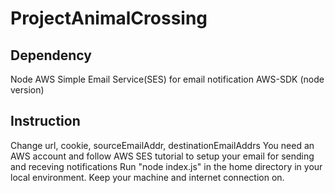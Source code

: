 # ProjectAnimalCrossing

## Dependency
Node 
AWS Simple Email Service(SES) for email notification
AWS-SDK (node version)

## Instruction
Change url, cookie, sourceEmailAddr, destinationEmailAddrs
You need an AWS account and follow AWS SES tutorial to setup your email for sending and receving notifications
Run "node index.js" in the home directory in your local environment. Keep your machine and internet connection on.
